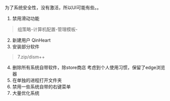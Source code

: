 为了系统安全性，没有激活，所以UI可能有些。。
1. 禁用滑动功能
> 组策略-计算机配置-管理模板-

2. 新建用户 QinHeart
3. 安装部分软件
> 7.zip/dism++

4. 删除所有系统自带软件，除store商店
考虑到个人使用习惯，保留了edge浏览器
5. 在单独的进程打开文件夹
6. 禁用一些系统自带的右键菜单
7. 大量优化系统